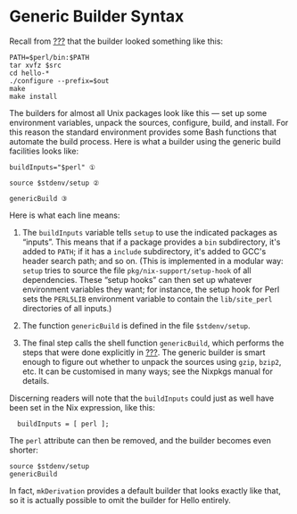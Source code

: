 # Generic Builder Syntax

Recall from [???](#ex-hello-builder) that the builder looked something
like this:

    PATH=$perl/bin:$PATH
    tar xvfz $src
    cd hello-*
    ./configure --prefix=$out
    make
    make install

The builders for almost all Unix packages look like this — set up some
environment variables, unpack the sources, configure, build, and
install. For this reason the standard environment provides some Bash
functions that automate the build process. Here is what a builder using
the generic build facilities looks like:

    buildInputs="$perl" ①
    
    source $stdenv/setup ②
    
    genericBuild ③

Here is what each line means:

1.  The `buildInputs` variable tells `setup` to use the indicated
    packages as “inputs”. This means that if a package provides a `bin`
    subdirectory, it's added to `PATH`; if it has a `include`
    subdirectory, it's added to GCC's header search path; and so on.
    (This is implemented in a modular way: `setup` tries to source the
    file `pkg/nix-support/setup-hook` of all dependencies. These “setup
    hooks” can then set up whatever environment variables they want; for
    instance, the setup hook for Perl sets the `PERL5LIB` environment
    variable to contain the `lib/site_perl` directories of all inputs.)

2.  The function `genericBuild` is defined in the file `$stdenv/setup`.

3.  The final step calls the shell function `genericBuild`, which
    performs the steps that were done explicitly in
    [???](#ex-hello-builder). The generic builder is smart enough to
    figure out whether to unpack the sources using `gzip`, `bzip2`, etc.
    It can be customised in many ways; see the Nixpkgs manual for
    details.

Discerning readers will note that the `buildInputs` could just as well
have been set in the Nix expression, like this:

``` 
  buildInputs = [ perl ];
```

The `perl` attribute can then be removed, and the builder becomes even
shorter:

    source $stdenv/setup
    genericBuild

In fact, `mkDerivation` provides a default builder that looks exactly
like that, so it is actually possible to omit the builder for Hello
entirely.

